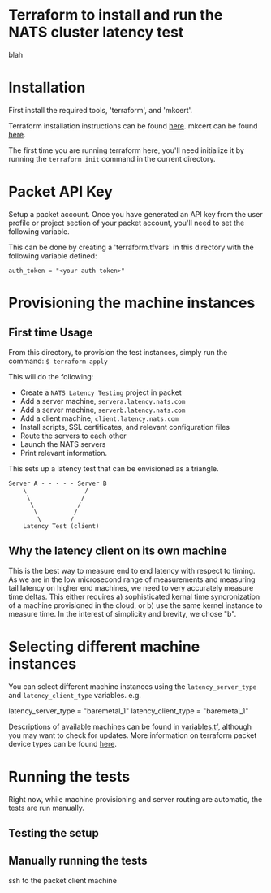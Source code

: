 
# Terraform to install and run the NATS cluster latency test

blah

# Installation

First install the required tools, 'terraform', and 'mkcert'.

Terraform installation instructions can be found [here](https://www.terraform.io/intro/getting-started/install.html).
mkcert can be found [here](https://github.com/FiloSottile/mkcert).

The first time you are running terraform here, you'll need initialize it 
by running the `terraform init` command in the current directory.

# Packet API Key

Setup a packet account.  Once you have generated an API key from the user profile or
project section of your packet account, you'll need to set the following variable.  

This can be done by creating a 'terraform.tfvars' in this directory with the following 
variable defined:

```text
auth_token = "<your auth token>"
```

# Provisioning the machine instances

## First time Usage

From this directory, to provision the test instances, simply run the command:
`$ terraform apply`

This will do the following:

* Create a `NATS Latency Testing` project in packet
* Add a server machine, `servera.latency.nats.com`
* Add a server machine, `serverb.latency.nats.com`
* Add a client machine, `client.latency.nats.com`
* Install scripts, SSL certificates, and relevant configuration files
* Route the servers to each other
* Launch the NATS servers
* Print relevant information.

This sets up a latency test that can be envisioned as a triangle.  

```text
Server A - - - - - Server B
    \                /
     \              /
      \            /
       \          /
        \        /
    Latency Test (client)
```

## Why the latency client on its own machine

This is the best way to measure end to end latency with respect to timing.  As we
are in the low microsecond range of measurements and measuring tail latency
on higher end machines, we need to very accurately measure time deltas.
This either requires a) sophisticated kernal time syncronization of a machine
provisioned in the cloud, or b) use the same kernel instance to measure time.
In the interest of simplicity and brevity, we chose "b".

# Selecting different machine instances

You can select different machine instances using the `latency_server_type` 
and `latency_client_type` variables. e.g.

latency_server_type = "baremetal_1"
latency_client_type = "baremetal_1"

Descriptions of available machines can be found in [variables.tf]("./variables.tf"),
although you may want to check for updates.  More information on terraform
packet device types can be found [here](https://www.terraform.io/docs/providers/packet/r/device.html).

# Running the tests

Right now, while machine provisioning and server routing are automatic, the tests
are run manually.

## Testing the setup


## Manually running the tests

ssh to the packet client machine



